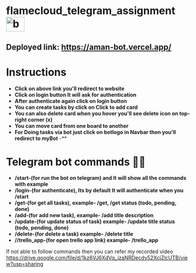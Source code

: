 
# flamecloud_telegram_assignment <img src="https://aman-bot.vercel.app/static/media/bot.cd2b6f8a1f0bd1c1ad5d.png" width="50" height="40"  alt="botLogo" />
## Deployed link: https://aman-bot.vercel.app/

# Instructions
  - **Click on above link you'll redirect to website** 
  - **Click on login button It will ask for authentication** 
  - **After authenticate again click on login button** 
  - **You can create tasks by click on Click to add card** 
  - **You can also delete card when you hover you'll see delete icon on top-right corner (x)**
  - **You can move card from one board to another**
  - **For Doing tasks via bot just click on botlogo in Navbar then you'll redirect to myBot**
  -**
  
# Telegram bot commands 👨‍💻
  - **/start-(for run the bot on telegram) and It will show all the commands with example** 
  - **/login-(for authenticate), Its by default It will authenticate when you /start** 
  - **/get-(for get all tasks), example- /get, /get status (todo, pending, done)** 
  - **/add-(for add new task),  example- /add title description** 
  - **/update-(for update status of task) example- /update title status (todo, pending, done)**
  - **/delete-(for delete a task) example- /delete title**
  - **//trello_app-(for open trello app link) example- /trello_app**
 
If not able to follow commands then you can refer my recorded video 
https://drive.google.com/file/d/1kz6VJ6XdVq_jzaNRDecdv52XcjZlcUTB/view?usp=sharing
